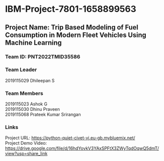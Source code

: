 # IBM-Project-7801-1658899563
## Project Name: Trip Based Modeling of Fuel Consumption in Modern Fleet Vehicles Using Machine Learning

### Team ID: PNT2022TMID35586
### Team Leader
2019115029 Dhileepan S
### Team Members
2019115023 Ashok G</br>
2019115030 Dhinu Praveen</br>
2019115068 Prateek Kumar Srirangan</br>

### Links
Project URL: https://python-quiet-civet-vj.eu-gb.mybluemix.net/ </br>
Project Demo Video: https://drive.google.com/file/d/16hdYovkV3YAxSPFtX3ZWyTqdOqwQ5dmT/view?usp=share_link
